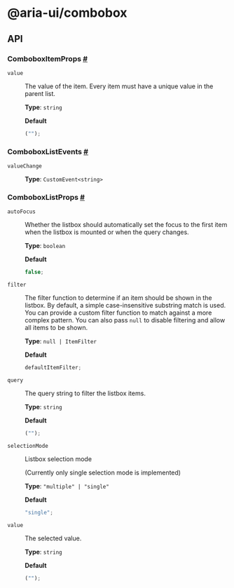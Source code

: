 # @aria-ui/combobox

## API

### ComboboxItemProps <a id="combobox-item-props" href="#combobox-item-props">#</a>

<dl>

<dt>

`value`

</dt>

<dd>

The value of the item. Every item must have a unique value in the parent list.

**Type**: `string`

**Default**

```ts
("");
```

</dd>

</dl>

### ComboboxListEvents <a id="combobox-list-events" href="#combobox-list-events">#</a>

<dl>

<dt>

`valueChange`

</dt>

<dd>

**Type**: `CustomEvent<string>`

</dd>

</dl>

### ComboboxListProps <a id="combobox-list-props" href="#combobox-list-props">#</a>

<dl>

<dt>

`autoFocus`

</dt>

<dd>

Whether the listbox should automatically set the focus to the first item when the listbox is mounted or when the query changes.

**Type**: `boolean`

**Default**

```ts
false;
```

</dd>

<dt>

`filter`

</dt>

<dd>

The filter function to determine if an item should be shown in the listbox. By default, a simple case-insensitive substring match is used. You can provide a custom filter function to match against a more complex pattern. You can also pass `null` to disable filtering and allow all items to be shown.

**Type**: `null | ItemFilter`

**Default**

```ts
defaultItemFilter;
```

</dd>

<dt>

`query`

</dt>

<dd>

The query string to filter the listbox items.

**Type**: `string`

**Default**

```ts
("");
```

</dd>

<dt>

`selectionMode`

</dt>

<dd>

Listbox selection mode

(Currently only single selection mode is implemented)

**Type**: `"multiple" | "single"`

**Default**

```ts
"single";
```

</dd>

<dt>

`value`

</dt>

<dd>

The selected value.

**Type**: `string`

**Default**

```ts
("");
```

</dd>

</dl>
